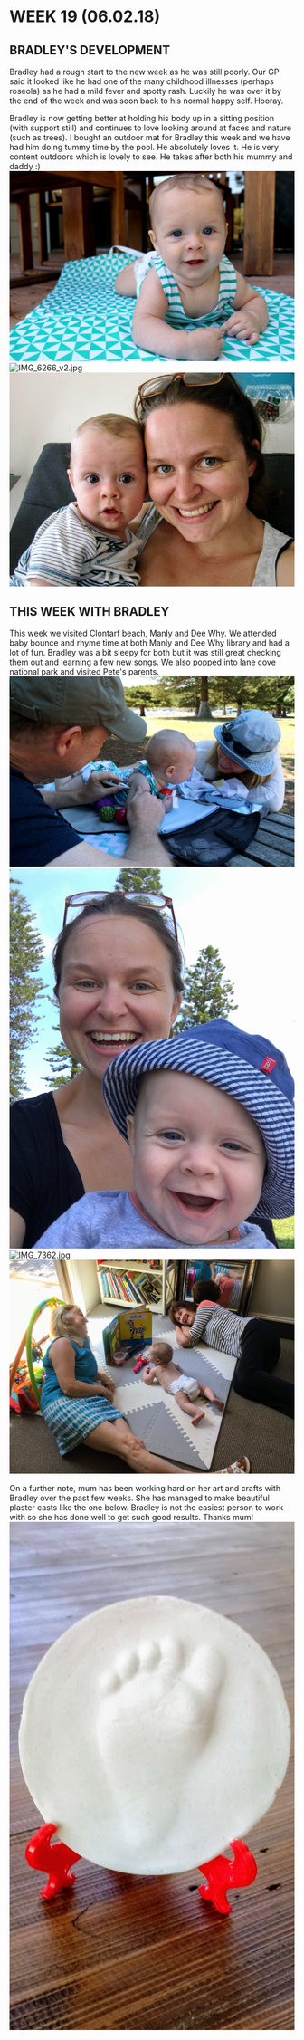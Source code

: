 # WEEK 19 (06.02.18)

## BRADLEY'S DEVELOPMENT
Bradley had a rough start to the new week as he was still poorly. Our GP said it looked like he had one of the many childhood illnesses (perhaps roseola) as he had a mild fever and spotty rash. Luckily he was over it by the end of the week and was soon back to his normal happy self. Hooray. 

Bradley is now getting better at holding his body up in a sitting position (with support still) and continues to love looking around at faces and nature (such as trees). I bought an outdoor mat for Bradley this week and we have had him doing tummy time by the pool. He absolutely loves it. He is very content outdoors which is lovely to see. He takes after both his mummy and daddy :)
![IMG_6322.jpg](IMG_6322.jpg "IMG_6322.jpg")
![IMG_6266_v2.jpg](IMG_6266_v2.jpg "IMG_6266_v2.jpg")
![IMG_7347.jpg](IMG_7347.jpg "IMG_7347.jpg")

## THIS WEEK WITH BRADLEY
This week we visited Clontarf beach, Manly and Dee Why. We attended baby bounce and rhyme time at both Manly and Dee Why library and had a lot of fun. Bradley was a bit sleepy for both but it was still great checking them out and learning a few new songs. We also popped into lane cove national park and visited Pete's parents. 
![IMG_6250.jpg](IMG_6250.jpg "IMG_6250.jpg")
![IMG_7398.jpg](IMG_7398.jpg "IMG_7398.jpg")
![IMG_7362.jpg](IMG_7362.jpg "IMG_7362.jpg")
![IMG_7342.jpg](IMG_7342.jpg "IMG_7342.jpg")

On a further note, mum has been working hard on her art and crafts with Bradley over the past few weeks. She has managed to make beautiful plaster casts like the one below. Bradley is not the easiest person to work with so she has done well to get such good results. Thanks mum! 
![79acb0c8-373b-43df-96e4-40c80c117369.jpg](79acb0c8-373b-43df-96e4-40c80c117369.jpg "79acb0c8-373b-43df-96e4-40c80c117369.jpg")
